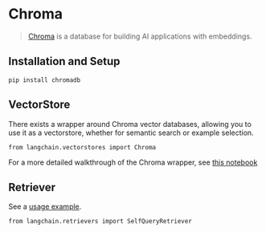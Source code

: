 Chroma
======

> [Chroma](https://docs.trychroma.com/getting-started) is a database for building AI applications with embeddings.

Installation and Setup[​](#installation-and-setup "Direct link to Installation and Setup")
------------------------------------------------------------------------------------------

    pip install chromadb

VectorStore[​](#vectorstore "Direct link to VectorStore")
---------------------------------------------------------

There exists a wrapper around Chroma vector databases, allowing you to use it as a vectorstore, whether for semantic search or example selection.

    from langchain.vectorstores import Chroma

For a more detailed walkthrough of the Chroma wrapper, see [this notebook](/docs/modules/data_connection/vectorstores/integrations/chroma.html)

Retriever[​](#retriever "Direct link to Retriever")
---------------------------------------------------

See a [usage example](/docs/modules/data_connection/retrievers/how_to/self_query/chroma_self_query.html).

    from langchain.retrievers import SelfQueryRetriever